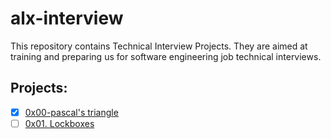 # alx-interview
This repository contains Technical Interview Projects. They are aimed at training and preparing us for software engineering job technical interviews.

## Projects:
* [x] [0x00-pascal's triangle](./0x00-pascal_triangle)
* [ ] [0x01. Lockboxes](./0x01-ockboxes)